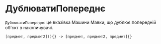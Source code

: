 # ДублюватиПопереднє

`ДублюватиПопереднє` <keyword>це</keyword> вказівка <subject>Машини Мавки</subject>, що дублює попередній об'єкт в накопичувачі.

```
[предмет, предмет2](){} -> [предмет, предмет2, предмет]{}
```